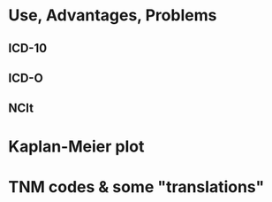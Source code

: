 # Use, Advantages, Problems
## ICD-10

## ICD-O

## NCIt

# Kaplan-Meier plot

# TNM codes &  some "translations"
